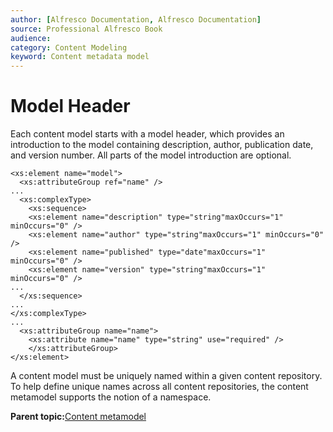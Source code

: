 ```yaml
---
author: [Alfresco Documentation, Alfresco Documentation]
source: Professional Alfresco Book
audience: 
category: Content Modeling
keyword: Content metadata model
---
```


# Model Header

Each content model starts with a model header, which provides an introduction to the model containing description, author, publication date, and version number. All parts of the model introduction are optional.

```
<xs:element name="model">
  <xs:attributeGroup ref="name" />
...
  <xs:complexType>
    <xs:sequence>
    <xs:element name="description" type="string"maxOccurs="1" minOccurs="0" />
    <xs:element name="author" type="string"maxOccurs="1" minOccurs="0" />
    <xs:element name="published" type="date"maxOccurs="1" minOccurs="0" />
    <xs:element name="version" type="string"maxOccurs="1" minOccurs="0" />
...
  </xs:sequence>
...
</xs:complexType>
...
  <xs:attributeGroup name="name">
    <xs:attribute name="name" type="string" use="required" />
    </xs:attributeGroup>
</xs:element>
```

A content model must be uniquely named within a given content repository. To help define unique names across all content repositories, the content metamodel supports the notion of a namespace.

**Parent topic:**[Content metamodel](../concepts/metadata-model-define.md)


